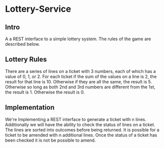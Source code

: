 # Lottery-Service

## Intro
A a REST interface to a simple lottery system. The rules of the game are described below.

## Lottery Rules

There are a series of lines on a ticket with 3 numbers, each of which has a value of 0, 1, or 2. For each ticket if the sum of the values on a line is 2, the result for that line is 10. Otherwise if they are all the same, the result is 5. Otherwise so long as both 2nd and 3rd numbers are different from the 1st, the result is 1. Otherwise the result is 0.

## Implementation

We're Implementing a REST interface to generate a ticket with n lines. Additionally we will have the ability to check the status of lines on a ticket. The lines are sorted into outcomes before being returned. It is possible for a ticket to be amended with n additional lines. Once the status of a ticket has been checked it is not be possible to amend.

